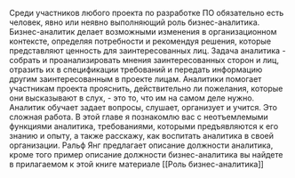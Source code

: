 Среди участников любого проекта по разработке ПО обязательно есть человек, явно или неявно выполняющий роль бизнес-аналитика. Бизнес-аналитик делает возможными изменения в организационном контексте, определяя потребности и рекомендуя решения, которые представляют ценность для заинтересованных лиц. Задача аналитика - собрать и проанализировать мнения заинтересованных сторон и лиц, отразить их в спецификации требований и передать информацию другим заинтересованным в проекте лицам. Аналитики помогает участникам проекта прояснить, действительно ли пожелания, которые они высказывают в слух, - это то, что им на самом деле нужно. Аналитик обучает задает вопросы, слушает, организует и учится. Это сложная работа. 
В этой главе я познакомлю вас с неотъемлемыми функциями аналитика, требованиями, которыми предъявляются к его знанию и опыту, а также расскажу, как воспитать аналитика в своей организации. Ральф Янг предлагает описание должности аналитика, кроме того пример описание должности бизнес-аналитика вы найдете в прилагаемом к этой книге материале
[[Роль бизнес-аналитика]]